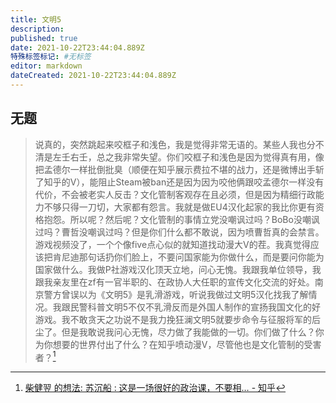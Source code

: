 ```yaml
---
title: 文明5
description: 
published: true
date: 2021-10-22T23:44:04.889Z
特殊标签标记: #无标签
editor: markdown
dateCreated: 2021-10-22T23:44:04.889Z
---
```


## 无题

 > 说真的，突然跳起来咬框子和浅色，我是觉得非常无语的。某些人我也分不清是左壬右壬，总之我非常失望。你们咬框子和浅色是因为觉得真有用，像把孟德尔一样批倒批臭（顺便在知乎展示费拉不堪的战力，还是微博出手斩了知乎的V），能阻止Steam被ban还是因为因为咬他俩跟咬孟德尔一样没有代价，不会被老实人反击？文化管制客观存在且必须，但是因为精细行政能力不够只得一刀切，大家都有怨言。我就是做EU4汉化起家的我比你更有资格抱怨。所以呢？然后呢？文化管制的事情立党没嘲讽过吗？BoBo没嘲讽过吗？曹哲没嘲讽过吗？但是你们什么都不敢说，因为喷曹哲真的会禁言。游戏视频没了，一个个像five点心似的就知道找动漫大V的茬。我真觉得应该把肯尼迪那句话扔你们脸上，不要问国家能为你做什么，而是要问你能为国家做什么。我做P社游戏汉化顶天立地，问心无愧。我跟我单位领导，我跟我亲友里在zf有一官半职的、在政协人大任职的宣传文化交流的好处。南京警方曾误以为《文明5》是乳滑游戏，听说我做过文明5汉化找我了解情况。我跟民警科普文明5不仅不乳滑反而是外国人制作的宣扬我国文化的好游戏。我不敢贪天之功说不是我力挽狂澜文明5就要步命令与征服将军的后尘了。但是我敢说我问心无愧，尽力做了我能做的一切。你们做了什么？你为你想要的世界付出了什么？在知乎喷动漫V，尽管他也是文化管制的受害者？[^1432]

[^1432]: [柴健翌 的想法: 苏沉船 : 这是一场很好的政治课，不要相… - 知乎](https://web.archive.org/web/20211022154451/https://www.zhihu.com/pin/1432672056357421056)
